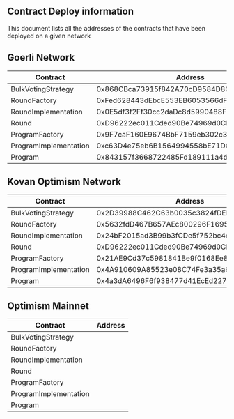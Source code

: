## Contract Deploy information

This document lists all the addresses of the contracts that have been deployed on a given network

## Goerli Network

| Contract              | Address                                    |
|-----------------------|--------------------------------------------|
| BulkVotingStrategy    | 0x868CBca73915f842A70cD9584D80a57DB5E690C1 |
| RoundFactory          | 0xFed628443dEbcE553EB6053566dFabE0537348f2 |
| RoundImplementation   | 0x0E5df3f2Ff30cc2daDc8d5990488F4e3400C3A37 |
| Round                 | 0xD96222ec011Cded90Be74969d0CFfDf4247FAe1b |
| ProgramFactory        | 0x9F7caF160E9674BbF7159eb302c350680Ac09eF6 |
| ProgramImplementation | 0xc63D4e75eb6B1564994558bE71D082fC795265aB |
| Program               | 0x843157f3668722485Fd189111a4df0A9c20c59f4 |


## Kovan Optimism Network

| Contract              | Address                                    |
|-----------------------|--------------------------------------------|
| BulkVotingStrategy    | 0x2D39988C462C63b0035c3824fDEE80938cB27d0b |
| RoundFactory          | 0x5632fdD467B657AEc800296F1695cf8847A50048 |
| RoundImplementation   | 0x24bF2015ad3B99b3fCDe5f752bc4cF9fa5Ea922A |
| Round                 | 0xD96222ec011Cded90Be74969d0CFfDf4247FAe1b |
| ProgramFactory        | 0x21AE9Cd37c5981841Be9f0168Ee8dBCeb67bcCC2 |
| ProgramImplementation | 0x4A910609A85523e08C74Fe3a35a61F1afF40bd83 |
| Program               | 0x4a3dA6496F6f938477d41EcEd227780F9bF5501C |


## Optimism Mainnet

| Contract              | Address                                    |
|-----------------------|--------------------------------------------|
| BulkVotingStrategy    |                                            |
| RoundFactory          |                                            |
| RoundImplementation   |                                            |
| Round                 |                                            |
| ProgramFactory        |                                            |
| ProgramImplementation |                                            |
| Program               |                                            |